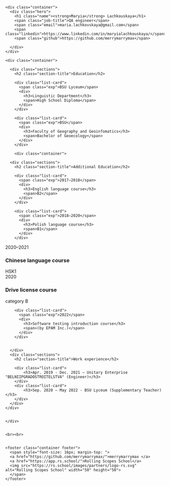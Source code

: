 <!DOCTYPE html>
<html>
  <head lang="English">
    <title>CV Maryia Lachkouskaya</title>
    <style rel="stylesheet" type="text/css">
      a{
	text-decoration: none;
	text-transform: none;
	color: #4A90E2;
}

body {
	line-height: 1;
	font-size: 19px;
	background-color: #fefefea9;
	color: #04143A;
}

p {
	color: #15171a;
	font-size: 17;
	line-height: 31px;
}

strong {
	font-weight: 600;
}

div , footer {
	box-sizing: border-box;
}

.container {
	margin: 60px auto;
}

.hero {
	margin: 50px auto; 
	position: relative;
}

h1.name {
	font-size: 70px;
	font-weight: 300;
	display: inline-block;
}

.job-title {
	vertical-align: top;
	background-color: #D9E7F8;
	color: #4A90E2;
	font-weight: 600;
	margin-top: 5px;
	margin-left: 20px;
	border-radius: 5px;
	display: inline-block;
	padding: 15px 25px;
}

.email, .linkedin, .github {
	display: block;
	font-size: 24px;
	font-weight: 300;
	color: #81899C;
	margin-top: 10px;
}

.lead {
	font-size: 44px;
	font-weight: 300;
	margin-top: 60px;
	line-height: 55px;
}

.sections {
	vertical-align: top;
	width: 49.7%;
	height: 50px;
}

.section-title {
	font-size: 20px;
	font-weight: 600;
	margin-bottom: 15px;
}

.list-card {
	margin: 30px 0;
}

.list-card .exp , .list-card div{
	vertical-align: top;
}

.list-card .exp {
	margin-right: 15px;
	color: #87CEEB;
	font-weight: 600;
	width: 100px;
}

.list-card div {
	width: 70%;
}

.list-card h3 {
	font-size: 18px;
	font-weight: 600;
	color: #191970;
	line-height: 26px;
	margin-bottom: 8px;
}

.list-card div span {
	font-size: 16px;
	color: #00008B;
	line-height: 22px;
}

@media(max-width: 1024px){
	.container {
		padding: 15px;
		margin: 0px auto;
	}
	.cards {
		margin-top: 250px;
	}
}

@media(max-width: 768px){
	.container {
		padding: 15px;
		margin: 0px auto;
	}
	.cards {
		margin-top: 320px;
	}

	.card {
		padding: 15px;
		text-align: left;
	}
	.card h2 {
		font-size: 70px;
	}
		.card , .sections {
		width: 100%;
		height: auto;
		margin: 10px 0;
		float: left;
        }
}


@media(max-width: 425px) {
	h1.name {
		font-size: 40px;
	}

	.card , .sections {
		width: 100%;
		height: auto;
		margin: 10px 0;
		float: left;
	}

	.timeline{
		display: none;
		}

	.job-title {
		font-size: 15px;
		top: -40px;
		right: 20px;
		padding: 10px
	}

	.lead {
		margin-top: 15px;
		font-size: 20px;
		line-height: 28px;
	}
	.container {
		margin: 0px;
		padding: 0 15px;
	}
	
}
.footer {
    position: fixed;
    bottom: 10px;
}
      </style>
  </head>

  <body>

    <div class="container">
      <div class="hero">
        <h1 class="name"><strong>Maryia</strong> Lachkouskaya</h1>
        <span class="job-title">QA engineer</span>
        <span class="email">maria.lachkovskaya@gmail.com</span>
        <span class="linkedin">https://www.linkedin.com/in/maryialachkouskaya/</span>
        <span class="github">https://github.com/merrymarrymax</span>
       
      </div>
    </div>

    <div class="container">

      <div class="sections">
        <h2 class="section-title">Education</h2>

        <div class="list-card">
          <span class="exp">BSU Lyceum</span>
          <div>
            <h3>Linguistic Department</h3>
            <span>High School Diploma</span>
          </div>
        </div>

        <div class="list-card">
          <span class="exp">BSU</span>
          <div>
            <h3>Faculty of Geography and Geoinfomatics</h3>
            <span>Bachelor of Geoecology</span>
          </div>
        </div>

        <div class="container">

      <div class="sections">
        <h2 class="section-title">Additional Education</h2>

        <div class="list-card">
          <span class="exp">2017–2018</span>
          <div>
            <h3>English language course</h3>
            <span>B2</span>
          </div>
        </div>

        <div class="list-card">
          <span class="exp">2018–2020</span>
          <div>
            <h3>Polish language course</h3>
            <span>B1</span>
          </div>
        </div>

  <div class="list-card">
          <span class="exp">2020–2021</span>
          <div>
            <h3>Chinese language course</h3>
            <span>HSK1</span>
          </div>
        </div>

<div class="list-card">
          <span class="exp">2020</span>
          <div>
            <h3>Drive license course</h3>
            <span>category B</span>
          </div>
        </div>
        
        <div class="list-card">
          <span class="exp">2022</span>
          <div>
            <h3>Software testing introduction course</h3>
            <span>(by EPAM Inc.)</span>
          </div>
        </div>
        
       
      </div>
      <div class="sections">
        <h2 class="section-title">Work experience</h2>

        <div class="list-card">
            <h3>Apr. 2019 - Dec. 2021 – Unitary Enterprise "BELNIIPGRADOSTROITELSTVA" (Engineer)</h3>
        </div>
        <div class="list-card">
            <h3>Sep. 2020 – May 2022 - BSU Lyceum (Supplementary Teacher)</h3>
        </div>
      </div>
    </div>


    </div>


    <br><br>


    <footer class="container footer">
      <span style="font-size: 16px; margin-top: "> 
      <a href="https://github.com/merrymarrymax/">merrymarrymax </a> 
      <a href="https://app.rs.school/">Rolling Scopes School</a>
      <img src="https://rs.school/images/partners/logo-rs.svg" alt="Rolling Scopes School" width="50" height="50">
      </span>
    </footer>


  </body>

</html>
